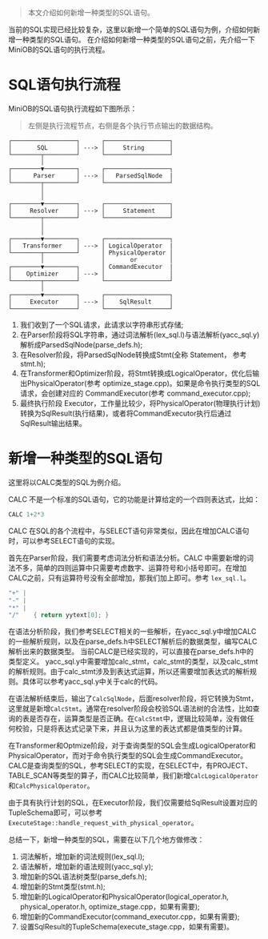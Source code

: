 > 本文介绍如何新增一种类型的SQL语句。

当前的SQL实现已经比较复杂，这里以新增一个简单的SQL语句为例，介绍如何新增一种类型的SQL语句。
在介绍如何新增一种类型的SQL语句之前，先介绍一下MiniOB的SQL语句的执行流程。

# SQL语句执行流程
MiniOB的SQL语句执行流程如下图所示：

> 左侧是执行流程节点，右侧是各个执行节点输出的数据结构。

```
┌──────────────────┐      ┌──────────────────┐
│       SQL        │ ---> │     String       │
└────────┬─────────┘      └──────────────────┘
         │
┌────────▼─────────┐      ┌──────────────────┐
│      Parser      │ ---> │   ParsedSqlNode  |
└────────┬─────────┘      └──────────────────┘
         │
         │
┌────────▼─────────┐      ┌──────────────────┐
│     Resolver     │ ---> │     Statement    │
└────────┬─────────┘      └──────────────────┘
         │
         │
┌────────▼─────────┐      ┌──────────────────┐
│   Transformer    │ ---> │ LogicalOperator  |
└────────┬─────────┘      │ PhysicalOperator │
         │                │       or         │
┌────────▼─────────┐      │ CommandExecutor  |
│    Optimizer     │ ---> │                  │
└────────┬─────────┘      └──────────────────┘
         │
┌────────▼─────────┐      ┌──────────────────┐
│     Executor     │ ---> │    SqlResult     │
└──────────────────┘      └──────────────────┘
```

1. 我们收到了一个SQL请求，此请求以字符串形式存储;
2. 在Parser阶段将SQL字符串，通过词法解析(lex_sql.l)与语法解析(yacc_sql.y)解析成ParsedSqlNode(parse_defs.h);
3. 在Resolver阶段，将ParsedSqlNode转换成Stmt(全称 Statement， 参考 stmt.h);
4. 在Transformer和Optimizer阶段，将Stmt转换成LogicalOperator，优化后输出PhysicalOperator(参考 optimize_stage.cpp)。如果是命令执行类型的SQL请求，会创建对应的 CommandExecutor(参考 command_executor.cpp);
5. 最终执行阶段 Executor，工作量比较少，将PhysicalOperator(物理执行计划)转换为SqlResult(执行结果)，或者将CommandExecutor执行后通过SqlResult输出结果。

# 新增一种类型的SQL语句
这里将以CALC类型的SQL为例介绍。

CALC 不是一个标准的SQL语句，它的功能是计算给定的一个四则表达式，比如：
```sql
CALC 1+2*3
```

CALC 在SQL的各个流程中，与SELECT语句非常类似，因此在增加CALC语句时，可以参考SELECT语句的实现。

首先在Parser阶段，我们需要考虑词法分析和语法分析。CALC 中需要新增的词法不多，简单的四则运算中只需要考虑数字、运算符号和小括号即可。在增加CALC之前，只有运算符号没有全部增加，那我们加上即可。参考 `lex_sql.l`。
```c
"+" |
"-" |
"*" |
"/"    { return yytext[0]; }
```

在语法分析阶段，我们参考SELECT相关的一些解析，在yacc_sql.y中增加CALC的一些解析规则，以及在parse_defs.h中SELECT解析后的数据类型，编写CALC解析出来的数据类型。
当前CALC是已经实现的，可以直接在parse_defs.h中的类型定义。
yacc_sql.y中需要增加calc_stmt，calc_stmt的类型，以及calc_stmt的解析规则。由于calc_stmt涉及到表达式运算，所以还需要增加表达式的解析规则。具体可以参考yacc_sql.y中关于calc的代码。

在语法解析结束后，输出了`CalcSqlNode`，后面resolver阶段，将它转换为Stmt，这里就是新增`CalcStmt`。通常在resolver阶段会校验SQL语法树的合法性，比如查询的表是否存在，运算类型是否正确。在`CalcStmt`中，逻辑比较简单，没有做任何校验，只是将表达式记录下来，并且认为这里的表达式都是值类型的计算。

在Transformer和Optmize阶段，对于查询类型的SQL会生成LogicalOperator和PhysicalOperator，而对于命令执行类型的SQL会生成CommandExecutor。CALC是查询类型的SQL，参考SELECT的实现，在SELECT中，有PROJECT、TABLE_SCAN等类型的算子，而CALC比较简单，我们新增`CalcLogicalOperator`和`CalcPhysicalOperator`。

由于具有执行计划的SQL，在Executor阶段，我们仅需要给SqlResult设置对应的TupleSchema即可，可以参考`ExecuteStage::handle_request_with_physical_operator`。

总结一下，新增一种类型的SQL，需要在以下几个地方做修改：
1. 词法解析，增加新的词法规则(lex_sql.l);
2. 语法解析，增加新的语法规则(yacc_sql.y);
3. 增加新的SQL语法树类型(parse_defs.h);
4. 增加新的Stmt类型(stmt.h);
5. 增加新的LogicalOperator和PhysicalOperator(logical_operator.h, physical_operator.h, optimize_stage.cpp，如果有需要);
6. 增加新的CommandExecutor(command_executor.cpp，如果有需要);
7. 设置SqlResult的TupleSchema(execute_stage.cpp，如果有需要)。
